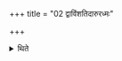 +++
title = "02 द्वाविंशतिदारुरध्मः"

+++

<details><summary>थिते</summary>

2. The fuel (for this offering consists of twenty-two (fuel sticks).
</details>
